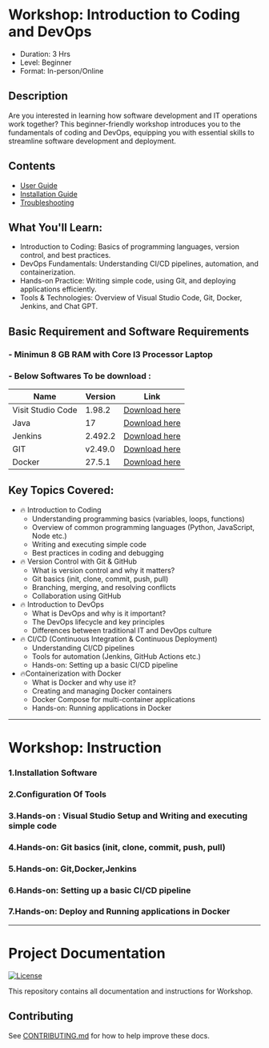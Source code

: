 # Workshop: Introduction to Coding and DevOps
- Duration: 3 Hrs
- Level: Beginner
- Format: In-person/Online

## **Description**

Are you interested in learning how software development and IT operations work together? This beginner-friendly workshop introduces you to the fundamentals of coding and DevOps, equipping you with essential skills to streamline software development and deployment.

## **Contents**
- [User Guide](docs/usage.md)
- [Installation Guide](docs/installation.md)
- [Troubleshooting](docs/troubleshooting.md)

## **What You'll Learn:**
- Introduction to Coding: Basics of programming languages, version control, and best practices.
- DevOps Fundamentals: Understanding CI/CD pipelines, automation, and containerization.
- Hands-on Practice: Writing simple code, using Git, and deploying applications efficiently.
- Tools & Technologies: Overview of Visual Studio Code, Git, Docker, Jenkins, and Chat GPT.

## **Basic Requirement and Software Requirements**

### - Minimun 8 GB RAM with Core I3 Processor Laptop
### - Below Softwares To be download :

| Name  | Version | Link    |
|-------|---------|---------|
| Visit Studio Code | 1.98.2  | [Download here](https://code.visualstudio.com/sha/download?build=stable&os=win32-x64-user)     |
| Java  | 17  | [Download here](https://download.oracle.com/java/17/archive/jdk-17.0.12_windows-x64_bin.msi)  |
| Jenkins   | 2.492.2  | [Download here](https://get.jenkins.io/windows-stable/2.492.2/jenkins.msi)  |
| GIT   | v2.49.0  | [Download here](https://github.com/git-for-windows/git/releases/download/v2.49.0.windows.1/Git-2.49.0-64-bit.exe)  |
| Docker   | 27.5.1  | [Download here](https://desktop.docker.com/win/main/amd64/Docker%20Desktop%20Installer.exe?utm_source=docker&utm_medium=webreferral&utm_campaign=docs-driven-download-win-amd64&_gl=1*z7jdrt*_ga*MjI0MTMyNzYyLjE2ODI3MDIyMzQ.*_ga_XJWPQMJYHQ*MTc0MzM1OTQ4NC40OC4xLjE3NDMzNTk0ODcuNTcuMC4w)  |


## **Key Topics Covered:**
- 🔥 Introduction to Coding
    - Understanding programming basics (variables, loops, functions)
    - Overview of common programming languages (Python, JavaScript, Node etc.)
    - Writing and executing simple code
    - Best practices in coding and debugging
- 🔥 Version Control with Git & GitHub
    - What is version control and why it matters?
    - Git basics (init, clone, commit, push, pull)
    - Branching, merging, and resolving conflicts
    - Collaboration using GitHub
- 🔥 Introduction to DevOps
    - What is DevOps and why is it important?
    - The DevOps lifecycle and key principles
    - Differences between traditional IT and DevOps culture
- 🔥 CI/CD (Continuous Integration & Continuous Deployment)
    - Understanding CI/CD pipelines
    - Tools for automation (Jenkins, GitHub Actions etc.)
    - Hands-on: Setting up a basic CI/CD pipeline
- 🔥Containerization with Docker
    - What is Docker and why use it?
    - Creating and managing Docker containers
    - Docker Compose for multi-container applications
    - Hands-on: Running applications in Docker
---
# Workshop: Instruction
### 1.**Installation Software**
### 2.**Configuration Of Tools**
### 3.**Hands-on : Visual Studio Setup and Writing and executing simple code**
### 4.**Hands-on: Git basics (init, clone, commit, push, pull)**
### 5.**Hands-on: Git,Docker,Jenkins**
### 6.**Hands-on: Setting up a basic CI/CD pipeline**
### 7.**Hands-on: Deploy and Running applications in Docker**

---
# Project Documentation

[![License](https://img.shields.io/badge/license-MIT-blue.svg)](LICENSE)

This repository contains all documentation and instructions for Workshop.

## Contributing

See [CONTRIBUTING.md](CONTRIBUTING.md) for how to help improve these docs.